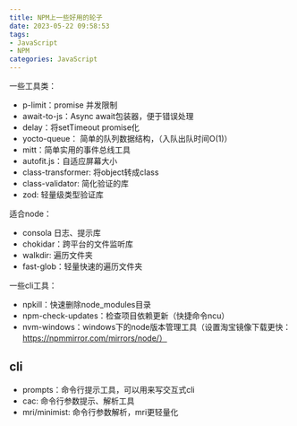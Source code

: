```yaml
---
title: NPM上一些好用的轮子
date: 2023-05-22 09:58:53
tags:
- JavaScript
- NPM
categories: JavaScript
---
```


一些工具类：

- p-limit：promise 并发限制
- await-to-js：Async await包装器，便于错误处理
- delay：将setTimeout promise化
- yocto-queue： 简单的队列数据结构，（入队出队时间O(1)）
- mitt：简单实用的事件总线工具
- autofit.js：自适应屏幕大小
- class-transformer: 将object转成class
- class-validator: 简化验证的库
- zod: 轻量级类型验证库

适合node：

- consola 日志、提示库
- chokidar：跨平台的文件监听库
- walkdir: 遍历文件夹
- fast-glob：轻量快速的遍历文件夹


一些cli工具：

- npkill：快速删除node_modules目录
- npm-check-updates：检查项目依赖更新（快捷命令ncu）
- nvm-windows：windows下的node版本管理工具（设置淘宝镜像下载更快：https://npmmirror.com/mirrors/node/）

## cli

- prompts：命令行提示工具，可以用来写交互式cli
- cac: 命令行参数提示、解析工具
- mri/minimist: 命令行参数解析，mri更轻量化